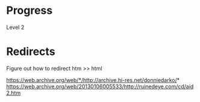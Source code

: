 # Progress

Level 2

# Redirects
Figure out how to redirect htm >> html 

https://web.archive.org/web/*/http://archive.hi-res.net/donniedarko/*
https://web.archive.org/web/20130106005533/http://ruinedeye.com/cd/aid2.htm


